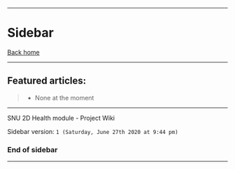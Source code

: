 ***

# Sidebar

[Back home](https://github.com/seanpm2001/SNU_2D_Health/wiki/)

***

## Featured articles:

> * None at the moment

***

SNU 2D Health module - Project Wiki

Sidebar version: `1 (Saturday, June 27th 2020 at 9:44 pm)`

### End of sidebar

***
